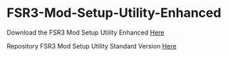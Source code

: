 # FSR3-Mod-Setup-Utility-Enhanced
Download the  FSR3 Mod Setup Utility Enhanced [Here](https://sharemods.com/ht6skv55p038/FSR3_v2.0.rar.html)

Repository FSR3 Mod Setup Utility Standard Version [Here](https://github.com/P4TOLINO06/FSR3.0-Mod-Setup-Utility)
 